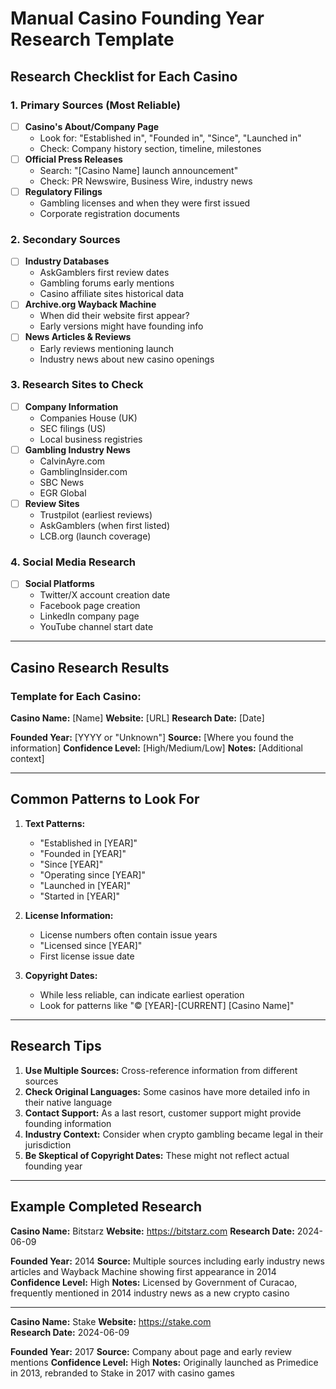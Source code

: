 # Manual Casino Founding Year Research Template

## Research Checklist for Each Casino

### 1. Primary Sources (Most Reliable)
- [ ] **Casino's About/Company Page**
  - Look for: "Established in", "Founded in", "Since", "Launched in"
  - Check: Company history section, timeline, milestones
- [ ] **Official Press Releases**
  - Search: "[Casino Name] launch announcement"
  - Check: PR Newswire, Business Wire, industry news
- [ ] **Regulatory Filings**
  - Gambling licenses and when they were first issued
  - Corporate registration documents

### 2. Secondary Sources
- [ ] **Industry Databases**
  - AskGamblers first review dates
  - Gambling forums early mentions
  - Casino affiliate sites historical data
- [ ] **Archive.org Wayback Machine**
  - When did their website first appear?
  - Early versions might have founding info
- [ ] **News Articles & Reviews**
  - Early reviews mentioning launch
  - Industry news about new casino openings

### 3. Research Sites to Check
- [ ] **Company Information**
  - Companies House (UK)
  - SEC filings (US)
  - Local business registries
- [ ] **Gambling Industry News**
  - CalvinAyre.com
  - GamblingInsider.com
  - SBC News
  - EGR Global
- [ ] **Review Sites**
  - Trustpilot (earliest reviews)
  - AskGamblers (when first listed)
  - LCB.org (launch coverage)

### 4. Social Media Research
- [ ] **Social Platforms**
  - Twitter/X account creation date
  - Facebook page creation
  - LinkedIn company page
  - YouTube channel start date

---

## Casino Research Results

### Template for Each Casino:

**Casino Name:** [Name]
**Website:** [URL]
**Research Date:** [Date]

**Founded Year:** [YYYY or "Unknown"]
**Source:** [Where you found the information]
**Confidence Level:** [High/Medium/Low]
**Notes:** [Additional context]

---

## Common Patterns to Look For

1. **Text Patterns:**
   - "Established in [YEAR]"
   - "Founded in [YEAR]"
   - "Since [YEAR]"
   - "Operating since [YEAR]"
   - "Launched in [YEAR]"
   - "Started in [YEAR]"

2. **License Information:**
   - License numbers often contain issue years
   - "Licensed since [YEAR]"
   - First license issue date

3. **Copyright Dates:**
   - While less reliable, can indicate earliest operation
   - Look for patterns like "© [YEAR]-[CURRENT] [Casino Name]"

---

## Research Tips

1. **Use Multiple Sources:** Cross-reference information from different sources
2. **Check Original Languages:** Some casinos have more detailed info in their native language
3. **Contact Support:** As a last resort, customer support might provide founding information
4. **Industry Context:** Consider when crypto gambling became legal in their jurisdiction
5. **Be Skeptical of Copyright Dates:** These might not reflect actual founding year

---

## Example Completed Research

**Casino Name:** Bitstarz
**Website:** https://bitstarz.com
**Research Date:** 2024-06-09

**Founded Year:** 2014
**Source:** Multiple sources including early industry news articles and Wayback Machine showing first appearance in 2014
**Confidence Level:** High
**Notes:** Licensed by Government of Curacao, frequently mentioned in 2014 industry news as a new crypto casino

---

**Casino Name:** Stake
**Website:** https://stake.com  
**Research Date:** 2024-06-09

**Founded Year:** 2017
**Source:** Company about page and early review mentions
**Confidence Level:** High
**Notes:** Originally launched as Primedice in 2013, rebranded to Stake in 2017 with casino games 